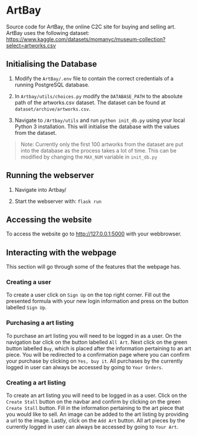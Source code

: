
# ArtBay

  

Source code for ArtBay, the online C2C site for buying and selling art.
ArtBay uses the following dataset: https://www.kaggle.com/datasets/momanyc/museum-collection?select=artworks.csv


## Initialising the Database

1. Modify the `ArtBay/.env` file to contain the correct credentials of a running PostgreSQL database.

2. In `Artbay/utils/choices.py` modify the `DATABASE_PATH` to the absolute path of the artworks.csv dataset. The dataset can be found at `dataset/archive/artworks.csv`.

3. Navigate to `/Artbay/utils` and run `python init_db.py` using your local Python 3 installation. This will initialise the database with the values from the dataset.

> Note: Currently only the first 100 artworks from the dataset are put into the database as the process takes a lot of time. This can be modified by changing the `MAX_NUM` variable in `init_db.py`


## Running the webserver

1. Navigate into Artbay/

2. Start the webserver with: `flask run`

  

## Accessing the website

To access the website go to http://127.0.0.1:5000 with your webbrowser.

## Interacting with the webpage

This section will go through some of the features that the webpage has. 

### Creating a user
To create a user click on `Sign Up` on the top right corner. Fill out the presented formula with your new login information and press on the button labelled `Sign Up`.

### Purchasing a art listing
To purchase an art listing you will need to be logged in as a user. On the navigation bar click on the button labelled `All Art`. Next click on the green button labelled `Buy`, which is placed after the information pertaining to an art piece. You will be redirected to a confirmation page where you can confirm your purchase by clicking on `Yes, buy it`. All purchases by the currently logged in user can always be accessed by going to `Your Orders`.

### Creating a art listing
To create an art listing you will need to be logged in as a user. Click on the `Create Stall` button on the navbar and confirm by clicking on the green `Create Stall` button. Fill in the information pertaining to the art piece that you would like to sell. An image can be added to the art listing by providing a url to the image. Lastly, click on the `Add Art` button. All art pieces by the currently logged in user can always be accessed by going to `Your Art`.
